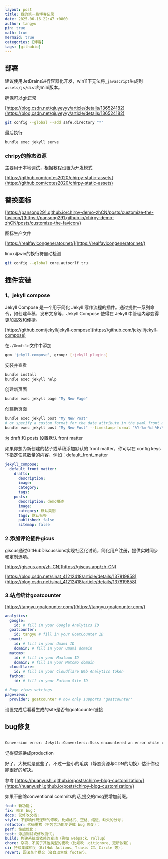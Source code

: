 ```yaml
---
layout: post
title: 我的第一篇博客记录
date: 2025-06-16 22:47 +0800
author: tangyu
pin: true
math: true
mermaid: true
categories: [博客]
tags: [githubio]
---
```






## 部署
建议使用JetBrains进行容器化开发，win11下无法将`_javascript`生成到`assets/js/dist`的mini版本。

确保可以git正常



[https://blog.csdn.net/qiuyeyyy/article/details/136524182](https://blog.csdn.net/qiuyeyyy/article/details/136524182)

```bash
git config --global --add safe.directory "*"
```




最后执行
```bash
bundle exec jekyll serve
```

### chripy的静态资源

主要用于本地调试，根据教程设置为开发模式

[https://github.com/cotes2020/chirpy-static-assets](https://github.com/cotes2020/chirpy-static-assets)


## 替换图标

[https://pansong291.github.io/chirpy-demo-zhCN/posts/customize-the-favicon/](https://pansong291.github.io/chirpy-demo-zhCN/posts/customize-the-favicon/)

图标生产文件

[https://realfavicongenerator.net/](https://realfavicongenerator.net/)


linux与win的换行符自动检测
```bash
git config --global core.autocrlf tru
```

## 插件安装

### 1、jekyll compose

Jekyll Compose 是一个用于简化 Jekyll 写作流程的插件。通过提供一系列命令，如创建草稿、发布文章等，Jekyll Compose 使得在 Jekyll 中管理内容变得更加高效和便捷。

[https://github.com/jekyll/jekyll-compose](https://github.com/jekyll/jekyll-compose)

在`./Gemfile`文件中添加
```bash
gem 'jekyll-compose', group: [:jekyll_plugins]
```
安装并查看
```bash
bundle install
bundle exec jekyll help
```


创建新页面
```bash
bundle exec jekyll page "My New Page"
```

创建新页面
```bash
bundle exec jekyll post "My New Post"
# or specify a custom format for the date attribute in the yaml front matter
bundle exec jekyll post "My New Post" --timestamp-format "%Y-%m-%d %H:%M:%S %z"
```
为 draft 和 posts 设置默认 front matter

如果你想为新创建的帖子或草稿添加默认的 front matter，你可以在 config keys 下指定任意数量的内容，例如：default_front_matter

```yaml
jekyll_compose:
  default_front_matter:
    drafts:
      description:
      image:
      category:
      tags:
    posts:
      description: demo描述
      image:
      category: 默认类别
      tags: 默认标签
      published: false
      sitemap: false
```
### 2.添加评论插件gicus
giscus通过GitHubDiscussions实现社区化讨论，简化用户注册，提供实时同步和定制选项。

[https://giscus.app/zh-CN](https://giscus.app/zh-CN)

[https://blog.csdn.net/sinat_41212418/article/details/137819858](https://blog.csdn.net/sinat_41212418/article/details/137819858)


### 3.站点统计goatcounter

[https://tangyu.goatcounter.com/](https://tangyu.goatcounter.com/)
```yaml
analytics:
  google:
    id: # fill in your Google Analytics ID
  goatcounter:
    id: tangyu # fill in your GoatCounter ID
  umami:
    id: # fill in your Umami ID
    domain: # fill in your Umami domain
  matomo:
    id: # fill in your Maatomo ID
    domain: # fill in your Matomo domain
  cloudflare:
    id: # fill in your Cloudflare Web Analytics token
  fathom:
    id: # fill in your Fathom Site ID

# Page views settings
pageviews:
  provider: goatcounter # now only supports 'goatcounter'
```
设置完成后看看生成的site是否有goatcounter链接






## bug修复

```bash

Conversion error: Jekyll::Converters::Scss encountered an error while converting 'assets/css/jekyll-theme-chirpy.scss

```
记得资源换成production


好了，大概就是这些了，不过一些小的毛病（静态资源与CDN的切换）估计你也能很好的解决。

参考
[https://huanyushi.github.io/posts/chirpy-blog-customization/](https://huanyushi.github.io/posts/chirpy-blog-customization/)

如果不删除conventional commits的话,提交的msg要增加前缀。

```yaml
feat: 新功能；
fix: 修复 bug；
docs: 仅修改文档；
style: 不影响代码逻辑的修改，比如格式、空格、缩进、缺失的分号；
refactor: 代码重构（不包含功能变更或 bug 修复）；
perf: 性能优化；
test: 添加测试或修改测试；
build: 构建系统或依赖的变动（例如 webpack、rollup）
chore: 杂项、不属于其他类型的更改（比如改 .gitignore、更新依赖）；
ci: 持续集成相关（GitHub Actions、Travis CI、Circle 等）；
revert: 回滚某个提交（会自动生成 footer）。

```
